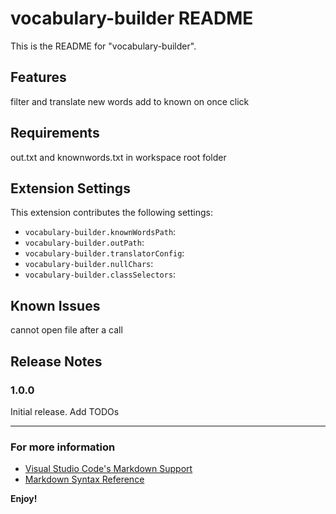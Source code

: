 # vocabulary-builder README

This is the README for "vocabulary-builder". 
## Features
filter and translate new words
add to known on once click

## Requirements

out.txt and knownwords.txt in workspace root folder

## Extension Settings


This extension contributes the following settings:

* `vocabulary-builder.knownWordsPath`:
* `vocabulary-builder.outPath`:
* `vocabulary-builder.translatorConfig`:
* `vocabulary-builder.nullChars`:
* `vocabulary-builder.classSelectors`:
## Known Issues

cannot open file after a call

## Release Notes


### 1.0.0

Initial release. Add TODOs

-----------------------------------------------------------------------------------------------------------

### For more information

* [Visual Studio Code's Markdown Support](http://code.visualstudio.com/docs/languages/markdown)
* [Markdown Syntax Reference](https://help.github.com/articles/markdown-basics/)

**Enjoy!**

